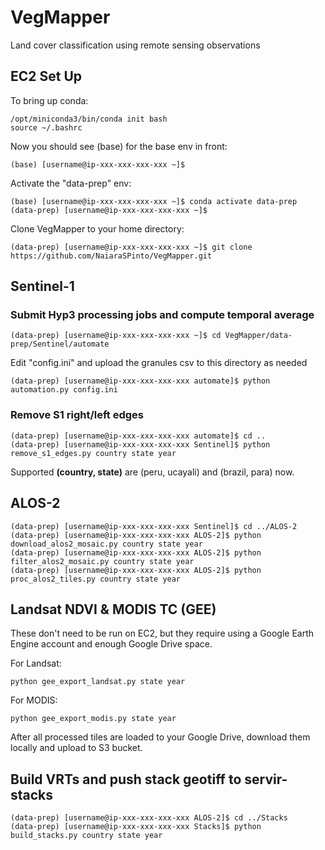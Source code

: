 # VegMapper
Land cover classification using remote sensing observations

## EC2 Set Up ##

To bring up conda:
```
/opt/miniconda3/bin/conda init bash
source ~/.bashrc
```

Now you should see (base) for the base env in front:
```
(base) [username@ip-xxx-xxx-xxx-xxx ~]$
```

Activate the "data-prep" env:
```
(base) [username@ip-xxx-xxx-xxx-xxx ~]$ conda activate data-prep
(data-prep) [username@ip-xxx-xxx-xxx-xxx ~]$
```

Clone VegMapper to your home directory:
```
(data-prep) [username@ip-xxx-xxx-xxx-xxx ~]$ git clone https://github.com/NaiaraSPinto/VegMapper.git
```

## Sentinel-1 ##
### Submit Hyp3 processing jobs and compute temporal average ###
```
(data-prep) [username@ip-xxx-xxx-xxx-xxx ~]$ cd VegMapper/data-prep/Sentinel/automate
```
Edit "config.ini" and upload the granules csv to this directory as needed
```
(data-prep) [username@ip-xxx-xxx-xxx-xxx automate]$ python automation.py config.ini
```

### Remove S1 right/left edges ###
```
(data-prep) [username@ip-xxx-xxx-xxx-xxx automate]$ cd ..
(data-prep) [username@ip-xxx-xxx-xxx-xxx Sentinel]$ python remove_s1_edges.py country state year
```
Supported **(country, state)** are (peru, ucayali) and (brazil, para) now.

## ALOS-2 ##
```
(data-prep) [username@ip-xxx-xxx-xxx-xxx Sentinel]$ cd ../ALOS-2
(data-prep) [username@ip-xxx-xxx-xxx-xxx ALOS-2]$ python download_alos2_mosaic.py country state year
(data-prep) [username@ip-xxx-xxx-xxx-xxx ALOS-2]$ python filter_alos2_mosaic.py country state year
(data-prep) [username@ip-xxx-xxx-xxx-xxx ALOS-2]$ python proc_alos2_tiles.py country state year
```

## Landsat NDVI & MODIS TC (GEE) ##
These don't need to be run on EC2, but they require using a Google Earth Engine account and enough Google Drive space.

For Landsat:
```
python gee_export_landsat.py state year
```

For MODIS:
```
python gee_export_modis.py state year
```

After all processed tiles are loaded to your Google Drive, download them locally and upload to S3 bucket.

## Build VRTs and push stack geotiff to servir-stacks ##
```
(data-prep) [username@ip-xxx-xxx-xxx-xxx ALOS-2]$ cd ../Stacks
(data-prep) [username@ip-xxx-xxx-xxx-xxx Stacks]$ python build_stacks.py country state year
```
